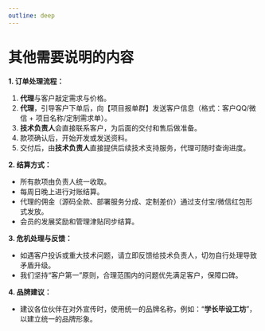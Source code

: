 ```yaml
---
outline: deep
---
```


# 其他需要说明的内容

**1. 订单处理流程：**
1.  **代理**与客户敲定需求与价格。
2.  **代理**，引导客户下单后，向【项目报单群】发送客户信息（格式：客户QQ/微信 + 项目名称/定制需求单）。
3.  **技术负责人**会直接联系客户，为后面的交付和售后做准备。
4.  款项确认后，开始开发或发送资料。
5.  交付后，由**技术负责人**直接提供后续技术支持服务，代理可随时查询进度。

**2. 结算方式：**
-   所有款项由负责人统一收取。
-   每周日晚上进行对账结算。
-   代理的佣金（源码全款、部署服务分成、定制差价）通过支付宝/微信红包形式发放。
-   会员的发展奖励和管理津贴同步结算。

**3. 危机处理与反馈：**
-   如遇客户投诉或重大技术问题，请立即反馈给技术负责人，切勿自行处理导致矛盾升级。
-   我们坚持“客户第一”原则，合理范围内的问题优先满足客户，保障口碑。

**4. 品牌建议：**
-   建议各位伙伴在对外宣传时，使用统一的品牌名称，例如：“**学长毕设工坊**”，以建立统一的品牌形象。
